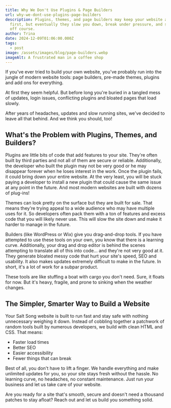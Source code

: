 ```yaml
---
title: Why We Don't Use Plugins & Page Builders
url: why-we-dont-use-plugins-page-builders
description: Plugins, themes, and page builders may keep your website afloat at
  first, but eventually they slow you down, break under pressure, and steer you
  off course.
author: Trina
date: 2024-12-09T01:06:00.000Z
tags:
  - post
image: /assets/images/blog/page-builders.webp
imageAlt: A frustrated man in a coffee shop
---
```

If you've ever tried to build your own website, you've probably run into the jungle of modern website tools: page builders, pre-made themes, plugins and add ons for everything.

At first they seem helpful. But before long you're buried in a tangled mess of updates, login issues, conflicting plugins and bloated pages that load slowly.

After years of headaches, updates and slow running sites, we've decided to leave all that behind. And we think you should, too!

## What's the Problem with Plugins, Themes, and Builders?

Plugins are little bits of code that add features to your site. They're often built by third parties and not all of them are secure or reliable. Additionally, the developer who built the plugin may not be very good or he may disappear forever when he loses interest in the work. Once the plugin fails, it could bring down your entire website. At the very least, you will be stuck paying a developer to install a new plugin that could cause the same issue at any point in the future. And most modern websites are built with dozens of plug-ins!

Themes can look pretty on the surface but they are built for sale. That means they're trying appeal to a wide audience who may have multiple uses for it. So developers often pack them with a ton of features and excess code that you will likely never use. This will slow the site down and make it harder to manage in the future.

Builders (like WordPress or Wix) give you drag-and-drop tools. If you have attempted to use these tools on your own, you know that there is a learning curve. Additionally, your drag and drop editor is behind the scenes attempting to translate all of this into code... and they're not very good at it. They generate bloated messy code that hurt your site's speed, SEO and usability. It also makes updates extremely difficult to make in the future. In short, it's a lot of work for a subpar product.

These tools are like stuffing a boat with cargo you don't need. Sure, it floats for now. But it's heavy, fragile, and prone to sinking when the weather changes.

## The Simpler, Smarter Way to Build a Website

Your Salt Song website is built to run fast and stay safe with nothing unnecessary weighing it down. Instead of cobbling together a patchwork of random tools built by numerous developers, we build with clean HTML and CSS. That means:

* Faster load times
* Better SEO
* Easier accessibility
* Fewer things that can break

Best of all, you don't have to lift a finger. We handle everything and make unlimited updates for you, so your site stays fresh without the hassle. No learning curve, no headaches, no constant maintenance. Just run your business and let us take care of your website.

Are you ready for a site that's smooth, secure and doesn't need a thousand patches to stay afloat? Reach out and let us build you something solid.
